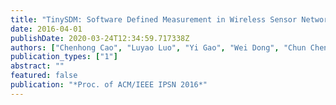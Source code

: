 ```yaml
---
title: "TinySDM: Software Defined Measurement in Wireless Sensor Networks"
date: 2016-04-01
publishDate: 2020-03-24T12:34:59.717338Z
authors: ["Chenhong Cao", "Luyao Luo", "Yi Gao", "Wei Dong", "Chun Chen"]
publication_types: ["1"]
abstract: ""
featured: false
publication: "*Proc. of ACM/IEEE IPSN 2016*"
---
```


